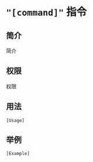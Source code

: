 # `"[command]"` 指令

## 简介

简介

## 权限

权限

## 用法

```QQ_message
[Usage]
```

## 举例

```QQ_message
[Example]
```
